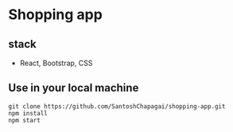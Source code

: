 # Shopping app

## stack
- React, Bootstrap, CSS

## Use in your local machine
```
git clone https://github.com/SantoshChapagai/shopping-app.git
npm install
npm start
```
